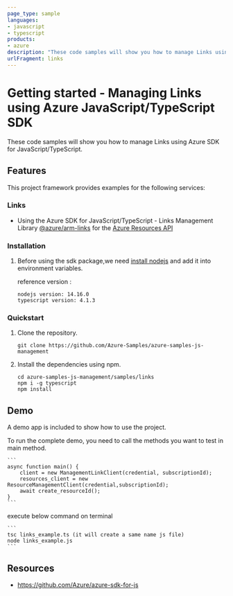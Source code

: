 ```yaml
---
page_type: sample
languages:
- javascript
- typescript
products:
- azure
description: "These code samples will show you how to manage Links using Azure SDK for JavaScript/TypeScript."
urlFragment: links
---
```


# Getting started - Managing Links using Azure JavaScript/TypeScript SDK

These code samples will show you how to manage Links using Azure SDK for JavaScript/TypeScript.

## Features

This project framework provides examples for the following services:

### Links
* Using the Azure SDK for JavaScript/TypeScript - Links Management Library [@azure/arm-links](https://www.npmjs.com/package/@azure/arm-links) for the [Azure Resources API](https://docs.microsoft.com/en-us/rest/api/resources/)


### Installation

1.  Before using the sdk package,we need [install nodejs](https://nodejs.org/en/download/) and add it into environment variables.

    reference version :
    
    ```
    nodejs version: 14.16.0
    typescript version: 4.1.3
    ```

### Quickstart

1.  Clone the repository.

    ```
    git clone https://github.com/Azure-Samples/azure-samples-js-management
    ```

2.  Install the dependencies using npm.

    ```
    cd azure-samples-js-management/samples/links
    npm i -g typescript
    npm install
    ```

## Demo

A demo app is included to show how to use the project.

To run the complete demo, you need to  call the methods you want to test in main method. 

    ```
    async function main() {
        client = new ManagementLinkClient(credential, subscriptionId);
        resources_client = new ResourceManagementClient(credential,subscriptionId);
        await create_resourceId();
    }
    ```

execute below command on terminal

    ```
    tsc links_example.ts (it will create a same name js file)
    node links_example.js
    ```

## Resources

- https://github.com/Azure/azure-sdk-for-js
